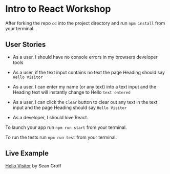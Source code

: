# Intro to React Workshop

After forking the repo `cd` into the project directory and run `npm install` from your terminal.

## User Stories

* As a user, I should have no console errors in my browsers developer tools

* As a user, if the text input contains no text the page Heading should say `Hello Visitor`

* As a user, I can enter my name (or any text) into a text input and the Heading text will instantly change to Hello `text entered`

* As a user, I can click the `Clear` button to clear out any text in the text input and the page Heading should say `Hello Visitor`

* As a developer, I should love React.

To launch your app run `npm run start` from your terminal.

To run the tests run `npm run test` from your terminal.

## Live Example

[Hello Visitor](https://elastic-austin-3e75c2.netlify.com/) by Sean Groff
